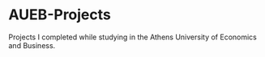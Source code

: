 # AUEB-Projects
Projects I completed while studying in the Athens University of Economics and Business.
